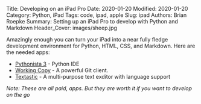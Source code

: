 Title: Developing on an iPad Pro
Date: 2020-01-20
Modified: 2020-01-20
Category: Python, iPad
Tags: code, ipad, apple
Slug: ipad
Authors: Brian Roepke
Summary: Setting up an iPad Pro to develop with Python and Markdown
Header_Cover: images/sheep.jpg


Amazingly enough you can turn your iPad into a near fully fledge development
environment for Python, HTML, CSS, and Markdown.  Here are the needed
apps:

* [Pythonista 3](https://apps.apple.com/us/app/pythonista-3/id1085978097) -
Python IDE
* [Working Copy](https://apps.apple.com/us/app/working-copy-git-client/id896694807) -
A powerful Git client.
* [Textastic](https://apps.apple.com/us/app/textastic-code-editor-8/id1049254261) -
A multi-purpose text exditor with language support

_Note: These are all paid, apps.  But they are worth it if you want to
develop on the go_
